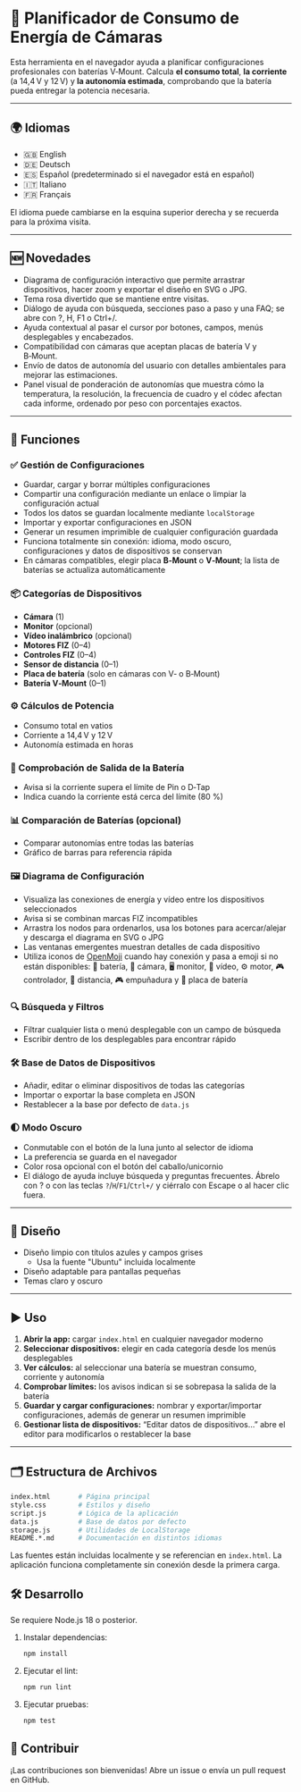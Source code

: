 # 🎥 Planificador de Consumo de Energía de Cámaras

Esta herramienta en el navegador ayuda a planificar configuraciones profesionales con baterías V‑Mount. Calcula **el consumo total**, **la corriente** (a 14,4 V y 12 V) y **la autonomía estimada**, comprobando que la batería pueda entregar la potencia necesaria.

---

## 🌍 Idiomas
- 🇬🇧 English
- 🇩🇪 Deutsch
- 🇪🇸 Español (predeterminado si el navegador está en español)
- 🇮🇹 Italiano
- 🇫🇷 Français

El idioma puede cambiarse en la esquina superior derecha y se recuerda para la próxima visita.

---

## 🆕 Novedades
- Diagrama de configuración interactivo que permite arrastrar dispositivos, hacer zoom y exportar el diseño en SVG o JPG.
- Tema rosa divertido que se mantiene entre visitas.
- Diálogo de ayuda con búsqueda, secciones paso a paso y una FAQ; se abre con ?, H, F1 o Ctrl+/.
- Ayuda contextual al pasar el cursor por botones, campos, menús desplegables y encabezados.
- Compatibilidad con cámaras que aceptan placas de batería V y B‑Mount.
- Envío de datos de autonomía del usuario con detalles ambientales para mejorar las estimaciones.
- Panel visual de ponderación de autonomías que muestra cómo la temperatura, la resolución, la frecuencia de cuadro y el códec afectan cada informe, ordenado por peso con porcentajes exactos.

---

## 🔧 Funciones

### ✅ Gestión de Configuraciones
- Guardar, cargar y borrar múltiples configuraciones
- Compartir una configuración mediante un enlace o limpiar la configuración actual
- Todos los datos se guardan localmente mediante `localStorage`
- Importar y exportar configuraciones en JSON
- Generar un resumen imprimible de cualquier configuración guardada
- Funciona totalmente sin conexión: idioma, modo oscuro, configuraciones y datos de dispositivos se conservan
- En cámaras compatibles, elegir placa **B‑Mount** o **V‑Mount**; la lista de baterías se actualiza automáticamente

### 📦 Categorías de Dispositivos
- **Cámara** (1)
- **Monitor** (opcional)
- **Vídeo inalámbrico** (opcional)
- **Motores FIZ** (0–4)
- **Controles FIZ** (0–4)
- **Sensor de distancia** (0–1)
- **Placa de batería** (solo en cámaras con V‑ o B‑Mount)
- **Batería V‑Mount** (0–1)

### ⚙️ Cálculos de Potencia
- Consumo total en vatios
- Corriente a 14,4 V y 12 V
- Autonomía estimada en horas

### 🔋 Comprobación de Salida de la Batería
- Avisa si la corriente supera el límite de Pin o D‑Tap
- Indica cuando la corriente está cerca del límite (80 %)

### 📊 Comparación de Baterías (opcional)
- Comparar autonomías entre todas las baterías
- Gráfico de barras para referencia rápida

### 🖼 Diagrama de Configuración
- Visualiza las conexiones de energía y vídeo entre los dispositivos seleccionados
- Avisa si se combinan marcas FIZ incompatibles
- Arrastra los nodos para ordenarlos, usa los botones para acercar/alejar y descarga el diagrama en SVG o JPG
- Las ventanas emergentes muestran detalles de cada dispositivo
- Utiliza iconos de [OpenMoji](https://openmoji.org/) cuando hay conexión y pasa a emoji si no están disponibles:
  🔋 batería, 🎥 cámara, 🖥️ monitor, 📡 vídeo, ⚙️ motor,
  🎮 controlador, 📐 distancia, 🎮 empuñadura y 🔌 placa de batería

### 🔍 Búsqueda y Filtros
- Filtrar cualquier lista o menú desplegable con un campo de búsqueda
- Escribir dentro de los desplegables para encontrar rápido

### 🛠 Base de Datos de Dispositivos
- Añadir, editar o eliminar dispositivos de todas las categorías
- Importar o exportar la base completa en JSON
- Restablecer a la base por defecto de `data.js`

### 🌓 Modo Oscuro
- Conmutable con el botón de la luna junto al selector de idioma
- La preferencia se guarda en el navegador
- Color rosa opcional con el botón del caballo/unicornio
- El diálogo de ayuda incluye búsqueda y preguntas frecuentes. Ábrelo con ? o con las teclas `?`/`H`/`F1`/`Ctrl+/` y ciérralo con Escape o al hacer clic fuera.

---

## 🎨 Diseño
- Diseño limpio con títulos azules y campos grises
  - Usa la fuente "Ubuntu" incluida localmente
- Diseño adaptable para pantallas pequeñas
- Temas claro y oscuro

---

## ▶️ Uso
1. **Abrir la app:** cargar `index.html` en cualquier navegador moderno
2. **Seleccionar dispositivos:** elegir en cada categoría desde los menús desplegables
3. **Ver cálculos:** al seleccionar una batería se muestran consumo, corriente y autonomía
4. **Comprobar límites:** los avisos indican si se sobrepasa la salida de la batería
5. **Guardar y cargar configuraciones:** nombrar y exportar/importar configuraciones, además de generar un resumen imprimible
6. **Gestionar lista de dispositivos:** “Editar datos de dispositivos…” abre el editor para modificarlos o restablecer la base

---

## 🗂️ Estructura de Archivos
```bash
index.html       # Página principal
style.css        # Estilos y diseño
script.js        # Lógica de la aplicación
data.js          # Base de datos por defecto
storage.js       # Utilidades de LocalStorage
README.*.md      # Documentación en distintos idiomas
```
Las fuentes están incluidas localmente y se referencian en `index.html`.
La aplicación funciona completamente sin conexión desde la primera carga.

## 🛠️ Desarrollo
Se requiere Node.js 18 o posterior.
1. Instalar dependencias:
   ```bash
   npm install
   ```
2. Ejecutar el lint:
   ```bash
   npm run lint
   ```
3. Ejecutar pruebas:
   ```bash
   npm test
   ```

## 🤝 Contribuir
¡Las contribuciones son bienvenidas! Abre un issue o envía un pull request en GitHub.

